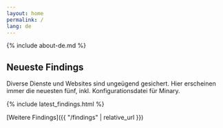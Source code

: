 ```yaml
---
layout: home
permalink: /
lang: de
---
```


{% include about-de.md %}

## Neueste Findings

Diverse Dienste und Websites sind ungeügend gesichert. Hier erscheinen immer die neuesten fünf, inkl. Konfigurationsdatei für Minary. 

{% include latest_findings.html %}

[Weitere Findings]({{ "/findings" | relative_url }})

